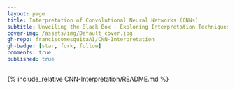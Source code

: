 ```yaml
---
layout: page
title: Interpretation of Convolutional Neural Networks (CNNs)
subtitle: Unveiling the Black Box - Exploring Interpretation Techniques for Convolutional Neural Networks
cover-img: /assets/img/Default_cover.jpg
gh-repo: franciscomesquitaAI/CNN-Interpretation
gh-badge: [star, fork, follow]
comments: true
published: true
---
```


{% include_relative CNN-Interpretation/README.md %}
